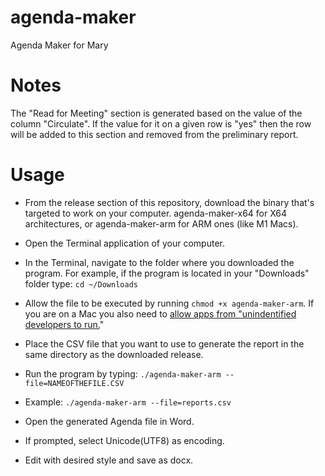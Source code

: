 # agenda-maker
Agenda Maker for Mary

# Notes

The "Read for Meeting" section is generated based on the value of the column "Circulate". If the value for it on a given
row is "yes" then the row will be added to this section and removed from the preliminary report.

# Usage

- From the release section of this repository, download the binary that's targeted to work on your computer. agenda-maker-x64 for X64 architectures, or agenda-maker-arm for ARM ones (like M1 Macs).
- Open the Terminal application of your computer.
- In the Terminal, navigate to the folder where you downloaded the program. For example, if the program is located in your "Downloads" folder type: `cd ~/Downloads`
- Allow the file to be executed by running `chmod +x agenda-maker-arm`. If you are on a Mac you also need to [allow apps from "unindentified developers to run.](https://www.howtogeek.com/205393/gatekeeper-101-why-your-mac-only-allows-apple-approved-software-by-default)"
- Place the CSV file that you want to use to generate the report in the same directory as the downloaded release.
- Run the program by typing: `./agenda-maker-arm --file=NAMEOFTHEFILE.CSV`

- Example:
`./agenda-maker-arm --file=reports.csv`

- Open the generated Agenda file in Word.
- If prompted, select Unicode(UTF8) as encoding.
- Edit with desired style and save as docx.
